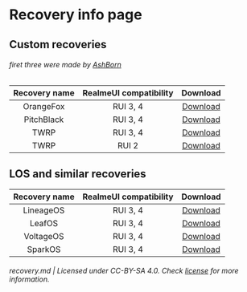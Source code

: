 # Recovery info page

## Custom recoveries  
###### firet three were made by [AshBorn](https://github.com/RipperHybrid)

| Recovery name | RealmeUI compatibility | Download |
| :-----------: | :--------------------: | :------: |
| OrangeFox     | RUI 3, 4               | [Download](https://github.com/RipperHybrid/OFOX-RMX3085/releases/latest) |
| PitchBlack    | RUI 3, 4               | [Download](https://github.com/RipperHybrid/PBRP-RMX3085/releases/latest) |
| TWRP          | RUI 3, 4               | [Download](https://github.com/RipperHybrid/TWRP-RMX3085/releases/latest) |
| TWRP          | RUI 2                  | [Download](https://androidfilehost.com/?fid=7161016148664843901)         |

## LOS and similar recoveries

| Recovery name | RealmeUI compatibility | Download |
| :-----------: | :--------------------: | :------: |
| LineageOS     | RUI 3, 4               | [Download](https://dry.nl.eu.org/lineage-nashc)                                          |
| LeafOS        | RUI 3, 4               | [Download](https://github.com/HowWof/releases/releases/download/leaf-2.0.1/recovery.img) |
| VoltageOS     | RUI 3, 4               | [Download](https://drive.google.com/file/d/1Kmml4urzwgiexMPDCOgggPooYRD_xE6e/view)       |
| SparkOS       | RUI 3, 4               | [Download](https://drive.google.com/file/d/1kEUe9QnVFl3gw5GBfvOzbQ0kcZPsDb8e/view)       |

###### recovery.md | Licensed under CC-BY-SA 4.0. Check [license](/LICENSE) for more information.
